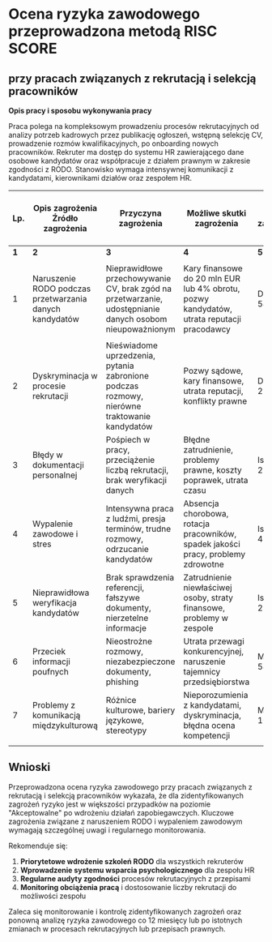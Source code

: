 # Ocena ryzyka zawodowego przeprowadzona metodą RISC SCORE

## przy pracach związanych z rekrutacją i selekcją pracowników

**Opis pracy i sposobu wykonywania pracy**

Praca polega na kompleksowym prowadzeniu procesów rekrutacyjnych od analizy potrzeb kadrowych przez publikację ogłoszeń, wstępną selekcję CV, prowadzenie rozmów kwalifikacyjnych, po onboarding nowych pracowników. Rekruter ma dostęp do systemu HR zawierającego dane osobowe kandydatów oraz współpracuje z działem prawnym w zakresie zgodności z RODO. Stanowisko wymaga intensywnej komunikacji z kandydatami, kierownikami działów oraz zespołem HR.

| Lp. | Opis zagrożenia **Źródło zagrożenia** | Przyczyna zagrożenia | Możliwe skutki **zagrożenia** | **Ryzyko przy braku środków zapobiegawczych** **R = S x E x P** | Działania zapobiegawcze | **Ryzyko przy uwzględnieniu działań zapobiegawczych** **R = S x E x P** |
|-----|---------------------------------------|---------------------|-------------------------------|----------------------------------------------------------------|------------------------|-------------------------------------------------------------------------|
| **1** | **2** | **3** | **4** | **5** | **6** | **7** |
| | | | | | | |
| 1 | Naruszenie RODO podczas przetwarzania danych kandydatów | Nieprawidłowe przechowywanie CV, brak zgód na przetwarzanie, udostępnianie danych osobom nieupoważnionym | Kary finansowe do 20 mln EUR lub 4% obrotu, pozwy kandydatów, utrata reputacji pracodawcy | Duże 15 x 6 x 6 = 540 | Wdrożenie procedur RODO, regularne szkolenia, systemy z kontrolą dostępu, szyfrowanie danych. Przechowywanie CV maksymalnie 12 miesięcy. | Istotne 15 x 6 x 1 = 90 |
| | | | | | | |
| 2 | Dyskryminacja w procesie rekrutacji | Nieświadome uprzedzenia, pytania zabronione podczas rozmowy, nierówne traktowanie kandydatów | Pozwy sądowe, kary finansowe, utrata reputacji, konflikty prawne | Duże 12 x 6 x 3 = 216 | Szkolenia z równego traktowania, lista pytań dozwolonych/zabronionych, strukturyzowane rozmowy kwalifikacyjne, dokumentowanie procesu | Akceptowalne 12 x 6 x 1 = 72 |
| 3 | Błędy w dokumentacji personalnej | Pośpiech w pracy, przeciążenie liczbą rekrutacji, brak weryfikacji danych | Błędne zatrudnienie, problemy prawne, koszty poprawek, utrata czasu | Istotne 6 x 6 x 6 = 216 | Procedury kontroli jakości, systemy HR z walidacją, checklista dokumentów, podwójna weryfikacja | Akceptowalne 6 x 6 x 2 = 72 |
| 4 | Wypalenie zawodowe i stres | Intensywna praca z ludźmi, presja terminów, trudne rozmowy, odrzucanie kandydatów | Absencja chorobowa, rotacja pracowników, spadek jakości pracy, problemy zdrowotne | Istotne 9 x 6 x 9 = 486 | Wsparcie psychologiczne, rotacja zadań, realistyczne cele, work-life balance, urlopy regeneracyjne | Akceptowalne 9 x 6 x 3 = 162 |
| 5 | Nieprawidłowa weryfikacja kandydatów | Brak sprawdzenia referencji, fałszywe dokumenty, nierzetelne informacje | Zatrudnienie niewłaściwej osoby, straty finansowe, problemy w zespole | Istotne 6 x 6 x 6 = 216 | Procedury weryfikacji referencji, sprawdzanie dokumentów, testy kompetencyjne, okresy próbne | Akceptowalne 6 x 6 x 1 = 36 |
| 6 | Przeciek informacji poufnych | Nieostrożne rozmowy, niezabezpieczone dokumenty, phishing | Utrata przewagi konkurencyjnej, naruszenie tajemnicy przedsiębiorstwa | Małe 3 x 6 x 3 = 54 | Klauzule poufności, szkolenia bezpieczeństwa, zasady clean desk, szyfrowane komunikatory | Akceptowalne 3 x 6 x 1 = 18 |
| 7 | Problemy z komunikacją międzykulturową | Różnice kulturowe, bariery językowe, stereotypy | Nieporozumienia z kandydatami, dyskryminacja, błędna ocena kompetencji | Małe 3 x 6 x 6 = 108 | Szkolenia z kompetencji międzykulturowych, tłumacze, standardowe procedury oceny | Akceptowalne 3 x 6 x 2 = 36 |
| | | | | | | |

## Wnioski

Przeprowadzona ocena ryzyka zawodowego przy pracach związanych z rekrutacją i selekcją pracowników wykazała, że dla zidentyfikowanych zagrożeń ryzyko jest w większości przypadków na poziomie "Akceptowalne" po wdrożeniu działań zapobiegawczych. Kluczowe zagrożenia związane z naruszeniem RODO i wypaleniem zawodowym wymagają szczególnej uwagi i regularnego monitorowania.

Rekomenduje się:
1. **Priorytetowe wdrożenie szkoleń RODO** dla wszystkich rekruterów
2. **Wprowadzenie systemu wsparcia psychologicznego** dla zespołu HR
3. **Regularne audyty zgodności** procesów rekrutacyjnych z przepisami
4. **Monitoring obciążenia pracą** i dostosowanie liczby rekrutacji do możliwości zespołu

Zaleca się monitorowanie i kontrolę zidentyfikowanych zagrożeń oraz ponowną analizę ryzyka zawodowego co 12 miesięcy lub po istotnych zmianach w procesach rekrutacyjnych lub przepisach prawnych.